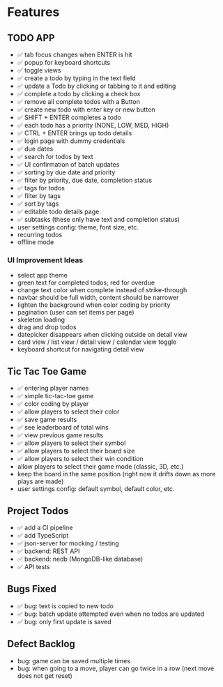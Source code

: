 # Features

## TODO APP

- ✅ tab focus changes when ENTER is hit
- ✅ popup for keyboard shortcuts
- ✅ toggle views
- ✅ create a todo by typing in the text field
- ✅ update a Todo by clicking or tabbing to it and editing
- ✅ complete a todo by clicking a check box
- ✅ remove all complete todos with a Button
- ✅ create new todo with enter key or new button
- ✅ SHIFT + ENTER completes a todo
- ✅ each todo has a priority (NONE, LOW, MED, HIGH)
- ✅ CTRL + ENTER brings up todo details
- ✅ login page with dummy credentials
- ✅ due dates
- ✅ search for todos by text
- ✅ UI confirmation of batch updates
- ✅ sorting by due date and priority
- ✅ filter by priority, due date, completion status
- ✅ tags for todos
- ✅ filter by tags
- ✅ sort by tags
- ✅ editable todo details page
- ✅ subtasks (these only have text and completion status)
- user settings config: theme, font size, etc.
- recurring todos
- offline mode

### UI Improvement Ideas

- select app theme
- green text for completed todos; red for overdue
- change text color when complete instead of strike-through
- navbar should be full width, content should be narrower
- lighten the background when color coding by priority
- pagination (user can set items per page)
- skeleton loading
- drag and drop todos
- datepicker disappears when clicking outside on detail view
- card view / list view / detail view / calendar view toggle
- keyboard shortcut for navigating detail view

## Tic Tac Toe Game

- ✅ entering player names
- ✅ simple tic-tac-toe game
- ✅ color coding by player
- ✅ allow players to select their color
- ✅ save game results
- ✅ see leaderboard of total wins
- ✅ view previous game results
- ✅ allow players to select their symbol
- ✅ allow players to select their board size
- ✅ allow players to select their win condition
- allow players to select their game mode (classic, 3D, etc.)
- keep the board in the same position (right now it drifts down as more plays are made)
- user settings config: default symbol, default color, etc.

## Project Todos

- ✅ add a CI pipeline
- ✅ add TypeScript
- ✅ json-server for mocking / testing
- ✅ backend: REST API
- ✅ backend: nedb (MongoDB-like database)
- ✅ API tests

## Bugs Fixed

- ✅ bug: text is copied to new todo
- ✅ bug: batch update attempted even when no todos are updated
- ✅ bug: only first update is saved

## Defect Backlog

- bug: game can be saved multiple times
- bug: when going to a move, player can go twice in a row (next move does not get reset)
